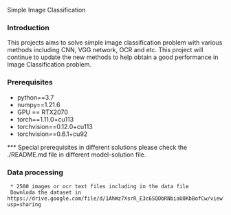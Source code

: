 Simple Image Classification



### Introduction
  This projects aims to solve simple image classification problem with various
  methods including CNN, VGG network, OCR and etc. This project will continue to 
  update the new methods to help obtain a good performance in Image Classification problem.


### Prerequisites
* python==3.7
* numpy==1.21.6
* GPU == RTX2070
* torch==1.11.0+cu113
* torchvision==0.12.0+cu113
* torchvision==0.6.1+cu92

*** Special prerequisites in different solutions please check the ./README.md file in
     different model-solution file.


### Data processing
     * 2500 images or ocr text files including in the data file
     Downloda the dataset in https://drive.google.com/file/d/1AhWz7XsrR_E3c6SQObRNbiaU8KbBofCw/view?usp=sharing
